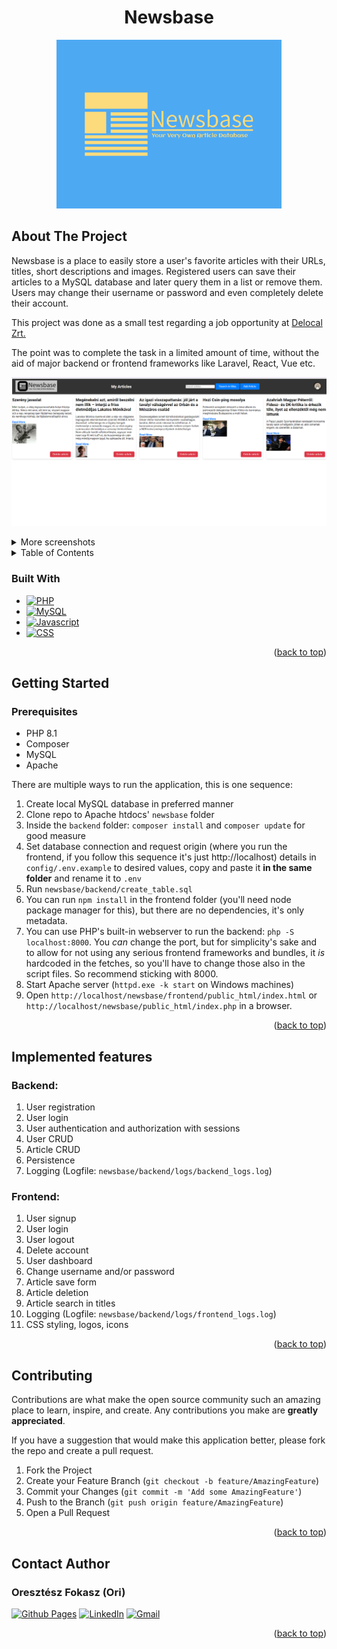 <h1 align="center">Newsbase</h1>

  <p align="center">
  <a href="https://github.com/ori-123/newsbase">
    <img src="newsbase-git-logo.png" alt="Logo" width="360">
  </a>
  </p>

<h2 id="about-the-project">About The Project</h2>

Newsbase is a place to easily store a user's favorite articles with their URLs, titles, short descriptions
and images. Registered users can save their articles to a MySQL database and later query them in a list
or remove them. Users may change their username or password and even completely delete their account.

This project was done as a small test regarding a job opportunity at <a href="https://delocal.hu/">Delocal Zrt.</a>

The point was to complete the task in a limited amount of time, without the aid of major backend or frontend frameworks like Laravel,
React, Vue etc.

<img src="screenshots/articles.png" alt="Newsbase" width="1000">

<p></p>

<details>
    <summary>More screenshots</summary>
    <p><img src="screenshots/landingpage.png" alt="Newsbase" width="1000"></p>
    <p><img src="screenshots/addarticle.png" alt="Newsbase" width="1000"></p>
    <p><img src="screenshots/edit.png" alt="Newsbase" width="1000"></p>
    <p><img src="screenshots/hover.png" alt="Newsbase"></p>
</details>
<details>
  <summary>Table of Contents</summary>
  <ol>
    <li>
      <a href="#about-the-project">About The Project</a>
      <ul>
        <li><a href="#built-with">Built With</a></li>
        <li><a href="#implemented-features">Implemented features</a></li>
      </ul>
    </li>
    <li><a href="#getting-started">Getting Started</a></li>
    <li><a href="#contributing">Contributing</a></li>
    <li><a href="#contact-author">Contact Authors</a></li>
  </ol>
</details>

<h3 id="built-with">Built With</h3>

* [![PHP][PHP]][PHP-url]
* [![MySQL][MySQL]][MySQL-url]
* [![Javascript][Javascript]][Javascript-url]
* [![CSS][CSS]][CSS-url]

<p align="right">(<a href="#about-the-project">back to top</a>)</p>

<h2 id="getting-started">Getting Started</h2>

<h3 id="prerequisites">Prerequisites</h3>

* PHP 8.1
* Composer
* MySQL
* Apache

There are multiple ways to run the application, this is one sequence:

1. Create local MySQL database in preferred manner
2. Clone repo to Apache htdocs' `newsbase` folder
3. Inside the `backend` folder: `composer install` and `composer update` for good measure
4. Set database connection and request origin (where you run the frontend, if you follow this sequence it's just http://localhost)
   details in `config/.env.example` to desired values, copy and paste it <b>in the same folder</b> and rename it to `.env`
5. Run `newsbase/backend/create_table.sql`
6. You can run `npm install` in the frontend folder (you'll need node package manager for this), but there are no dependencies,
   it's only metadata.
7. You can use PHP's built-in webserver to run the backend: `php -S localhost:8000`. You _can_ change the port, but for simplicity's
   sake and to allow for not using any serious frontend frameworks and bundles, it _is_ hardcoded in the fetches, so you'll have
   to change those also in the script files. So recommend sticking with 8000.
8. Start Apache server (`httpd.exe -k start` on Windows machines)
9. Open `http://localhost/newsbase/frontend/public_html/index.html` or `http://localhost/newsbase/public_html/index.php` in
   a browser.

<p align="right">(<a href="#about-the-project">back to top</a>)</p>

<h2 id="implemented-features">Implemented features</h2>

### Backend:

1. User registration
2. User login
3. User authentication and authorization with sessions
4. User CRUD
5. Article CRUD
6. Persistence
7. Logging (Logfile: `newsbase/backend/logs/backend_logs.log`)

### Frontend:

1. User signup
2. User login
3. User logout
4. Delete account
5. User dashboard
6. Change username and/or password
7. Article save form
8. Article deletion
9. Article search in titles
10. Logging (Logfile: `newsbase/backend/logs/frontend_logs.log`)
11. CSS styling, logos, icons

<p align="right">(<a href="#about-the-project">back to top</a>)</p>

<h2 id="contributing">Contributing</h2>

Contributions are what make the open source community such an amazing place to learn, inspire, and create. Any
contributions you make are **greatly appreciated**.

If you have a suggestion that would make this application better, please fork the repo and create a pull request.

1. Fork the Project
2. Create your Feature Branch (```git checkout -b feature/AmazingFeature```)
3. Commit your Changes (`git commit -m 'Add some AmazingFeature'`)
4. Push to the Branch (`git push origin feature/AmazingFeature`)
5. Open a Pull Request

<p align="right">(<a href="#about-the-project">back to top</a>)</p>

<h2 id="contact-author">Contact Author</h2>

### Oresztész Fokasz (Ori)

[![Github Pages]](https://github.com/ori-123/)
[![LinkedIn]](https://www.linkedin.com/in/ori-fokas/)
[![Gmail]](mailto:fokaszo@gmail.com)

<p align="right">(<a href="#about-the-project">back to top</a>)</p>

<!-- MARKDOWN LINKS & IMAGES -->

[PHP]: https://img.shields.io/badge/PHP-777BB4?style=for-the-badge&logo=php&logoColor=white
[PHP-url]: https://www.php.net/
[MySQL]: https://img.shields.io/badge/MySQL-00000F?style=for-the-badge&logo=mysql&logoColor=white
[MySQL-url]: https://www.mysql.com/
[Javascript]: https://img.shields.io/badge/JavaScript-F7DF1E?style=for-the-badge&logo=javascript&logoColor=black
[Javascript-url]: https://www.javascript.com/
[CSS]: https://img.shields.io/badge/CSS-239120?&style=for-the-badge&logo=css3&logoColor=white
[CSS-url]: https://developer.mozilla.org/en-US/docs/Web/CSS


[Github Pages]: https://img.shields.io/badge/github-121013?style=for-the-badge&logo=github&logoColor=white
[LinkedIn]: https://img.shields.io/badge/LinkedIn-0077B5?style=for-the-badge&logo=linkedin&logoColor=white
[Gmail]: https://img.shields.io/badge/Gmail-D14836?style=for-the-badge&logo=gmail&logoColor=white
